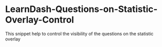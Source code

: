 # LearnDash-Questions-on-Statistic-Overlay-Control
This snippet help to control the visibility of the questions on the statistic overlay
